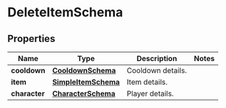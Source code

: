 
# DeleteItemSchema

## Properties
Name | Type | Description | Notes
------------ | ------------- | ------------- | -------------
**cooldown** | [**CooldownSchema**](CooldownSchema.md) | Cooldown details. | 
**item** | [**SimpleItemSchema**](SimpleItemSchema.md) | Item details. | 
**character** | [**CharacterSchema**](CharacterSchema.md) | Player details. | 



